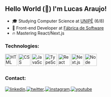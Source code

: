 ## Hello World (👋) I'm Lucas Araujo!
- 🎓 Studying Computer Science at [UNIPÊ](https://unipe.com.br/) (6/8)
- 💼 Front-end Developer at [Fábrica de Software](https://www.instagram.com/fabricadesoftwareunipe/)
- 🔥 Mastering React/Next.js

<div style="display: inline_block;">
  <h3>Technologies:</h3>
  <img align="center" alt="HTML icon" title="HTML5" width="40" src="https://cdn.jsdelivr.net/gh/devicons/devicon/icons/html5/html5-original.svg" />
  <img align="center" alt="CSS icon" title="CSS3" width="40" src="https://cdn.jsdelivr.net/gh/devicons/devicon/icons/css3/css3-original.svg" />
  <img align="center" alt="JavaScript icon" title="JavaScript" width="40" src="https://cdn.jsdelivr.net/gh/devicons/devicon/icons/javascript/javascript-original.svg" />
  <img align="center" alt="TypeScript icon" title="TypeScript" width="40" src="https://cdn.jsdelivr.net/gh/devicons/devicon/icons/typescript/typescript-original.svg" />
  <img align="center" alt="React icon" title="React" width="40" src="https://cdn.jsdelivr.net/gh/devicons/devicon/icons/react/react-original.svg" />
  <img align="center" alt="Next.js icon" title="Next.js" width="40" src="https://cdn.jsdelivr.net/gh/devicons/devicon/icons/nextjs/nextjs-line.svg" />
  <img align="center" alt="Node icon" title="Node" width="40" src="https://cdn.jsdelivr.net/gh/devicons/devicon@latest/icons/nodejs/nodejs-original.svg" />
          
</div>  

##

<div>
  <h3>Contact:</h3>
  <a href="https://linkedin.com/in/lucas-araujo-51609b21a" target="_blank">
    <img align="center" src="https://img.shields.io/badge/-Lucas Araujo-05122A?style=flat&logo=linkedin" alt="linkedin" />
  </a>
  <a href="https://twitter.com/lucasaraujo_js" target="_blank">
  <img align="center" src="https://img.shields.io/badge/-lucasaraujo_js-05122A?style=flat&logo=twitter" alt="twitter"/>  
</a>
  <a href="https://instagram.com/lucasaraujo.js" target="_blank">
    <img align="center"src="https://img.shields.io/badge/-lucasaraujo.js-05122A?style=flat&logo=instagram" alt="instagram" />
  </a>
  <a href="https://www.youtube.com/channel/UCzWbKoury48IV5y4A0Q2Ppg" target="_blank">
    <img align="center" src="https://img.shields.io/badge/-Lucas Araujo-05122A?style=flat&logo=youtube" alt="youtube"/>
  </a>
</div>
